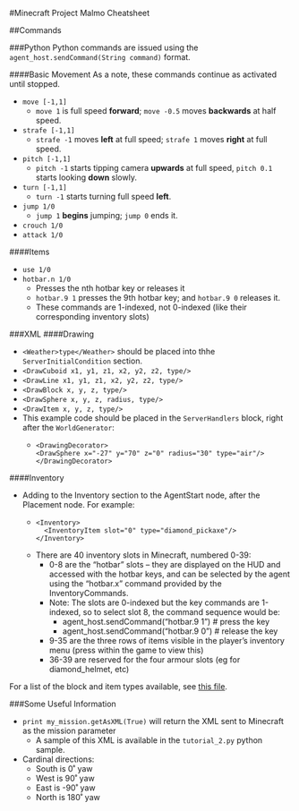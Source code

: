 #Minecraft Project Malmo Cheatsheet

##Commands

###Python
Python commands are issued using the `agent_host.sendCommand(String command)` format.

####Basic Movement
As a note, these commands continue as activated until stopped.
* `move [-1,1]`
  * `move 1` is full speed **forward**; `move -0.5` moves **backwards** at half speed.
* `strafe [-1,1]`
  * `strafe -1` moves **left** at full speed; `strafe 1` moves **right** at full speed.
* `pitch [-1,1]`
  * `pitch -1` starts tipping camera **upwards** at full speed, `pitch 0.1` starts looking **down** slowly.
* `turn [-1,1]`
  * `turn -1` starts turning full speed **left**.
* `jump 1/0`
  * `jump 1` **begins** jumping; `jump 0` ends it.
* `crouch 1/0`
* `attack 1/0`

####Items
* `use 1/0`
* `hotbar.n 1/0`
  * Presses the nth hotbar key or releases it
  * `hotbar.9 1` presses the 9th hotbar key; and `hotbar.9 0` releases it.
  * These commands are 1-indexed, not 0-indexed (like their corresponding inventory slots)

###XML
####Drawing
* `<Weather>type</Weather>` should be placed into thhe `ServerInitialCondition` section.
* `<DrawCuboid x1, y1, z1, x2, y2, z2, type/>`
* `<DrawLine x1, y1, z1, x2, y2, z2, type/>`
* `<DrawBlock x, y, z, type/>`
* `<DrawSphere x, y, z, radius, type/>`
* `<DrawItem x, y, z, type/>`
* This example code should be placed in the `ServerHandlers` block, right after the `WorldGenerator`:
  * ```
    <DrawingDecorator>
    <DrawSphere x="-27" y="70" z="0" radius="30" type="air"/>
    </DrawingDecorator>

####Inventory
* Adding to the Inventory section to the AgentStart node, after the Placement node. For example:
  * ```
    <Inventory>
      <InventoryItem slot="0" type="diamond_pickaxe"/>
    </Inventory>
  * There are 40 inventory slots in Minecraft, numbered 0-39:
    * 0-8 are the “hotbar” slots – they are displayed on the HUD and accessed with the hotbar
  keys, and can be selected by the agent using the “hotbar.x” command provided by the InventoryCommands.
    * Note: The slots are 0-indexed but the key commands are 1-indexed, so to select slot 8, the command sequence would be:
      * agent_host.sendCommand(“hotbar.9 1”) # press the key
      * agent_host.sendCommand(“hotbar.9 0”) # release the key
    * 9-35 are the three rows of items visible in the player’s inventory menu (press <E> within the
  game to view this)
    * 36-39 are reserved for the four armour slots (eg for diamond_helmet, etc)

For a list of the block and item types available, see [this file](Malmo-0.14.0-Mac-64bit/Schemas/Types.xsd).

###Some Useful Information
* `print my_mission.getAsXML(True)` will return the XML sent to Minecraft as the mission parameter
    * A sample of this XML is available in the `tutorial_2.py` python sample.
* Cardinal directions:
    * South is 0˚ yaw
    * West is 90˚ yaw
    * East is -90˚ yaw
    * North is 180˚ yaw